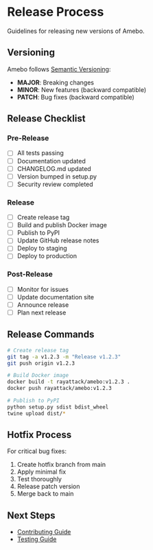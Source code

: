 # Release Process

Guidelines for releasing new versions of Amebo.

## Versioning

Amebo follows [Semantic Versioning](https://semver.org/):
- **MAJOR**: Breaking changes
- **MINOR**: New features (backward compatible)
- **PATCH**: Bug fixes (backward compatible)

## Release Checklist

### Pre-Release
- [ ] All tests passing
- [ ] Documentation updated
- [ ] CHANGELOG.md updated
- [ ] Version bumped in setup.py
- [ ] Security review completed

### Release
- [ ] Create release tag
- [ ] Build and publish Docker image
- [ ] Publish to PyPI
- [ ] Update GitHub release notes
- [ ] Deploy to staging
- [ ] Deploy to production

### Post-Release
- [ ] Monitor for issues
- [ ] Update documentation site
- [ ] Announce release
- [ ] Plan next release

## Release Commands

```bash
# Create release tag
git tag -a v1.2.3 -m "Release v1.2.3"
git push origin v1.2.3

# Build Docker image
docker build -t rayattack/amebo:v1.2.3 .
docker push rayattack/amebo:v1.2.3

# Publish to PyPI
python setup.py sdist bdist_wheel
twine upload dist/*
```

## Hotfix Process

For critical bug fixes:
1. Create hotfix branch from main
2. Apply minimal fix
3. Test thoroughly
4. Release patch version
5. Merge back to main

## Next Steps
- [Contributing Guide](contributing.md)
- [Testing Guide](testing.md)
